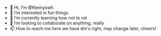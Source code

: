 - 👋 Hi, I’m @Kennyswh
- 👀 I’m interested in fun things
- 🌱 I’m currently learning how not to rot
- 💞️ I’m looking to collaborate on anything, really
- 📫 How to reach me here we have dm's right, may change later, cheers!

<!---
Kennyswh/Kennyswh is a ✨ special ✨ repository because its `README.md` (this file) appears on your GitHub profile.
You can click the Preview link to take a look at your changes.
--->
